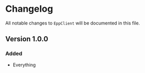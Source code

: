 # Changelog

All notable changes to `EppClient` will be documented in this file.

## Version 1.0.0

### Added

- Everything
